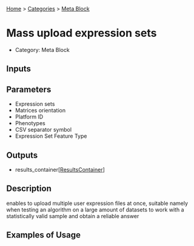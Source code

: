 
[Home](../../../index.html) > [Categories](../../index.html) > [Meta Block](index.html)

# Mass upload expression sets

* Category: Meta Block

## Inputs



## Parameters

* Expression sets
* Matrices orientation
* Platform ID
* Phenotypes
* CSV separator symbol
* Expression Set Feature Type

## Outputs

* results_container[[ResultsContainer](../../../data_types.html#resultscontainer)]

## Description

  enables to upload multiple user expression files at once, suitable namely when testing an algorithm on a large amount of datasets to work with a statistically valid sample and obtain a reliable answer

## Examples of Usage
        